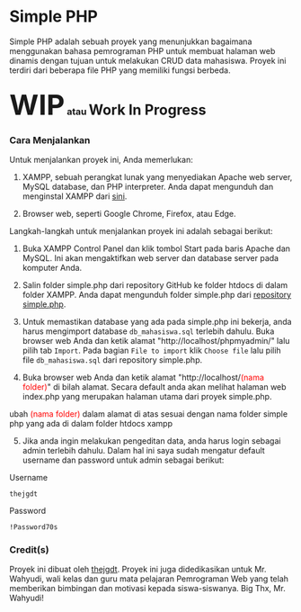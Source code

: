 <h1><b>Simple PHP</b></h1>
Simple PHP adalah sebuah proyek yang menunjukkan bagaimana menggunakan bahasa pemrograman PHP untuk membuat halaman web dinamis dengan tujuan untuk melakukan CRUD data mahasiswa. Proyek ini terdiri dari beberapa file PHP yang memiliki fungsi berbeda.

### <span style="font-size: 50px; font-weight: bold">WIP</span> atau <span style="font-size: 25px; font-weight: bold">Work In Progress</span>

### Cara Menjalankan

Untuk menjalankan proyek ini, Anda memerlukan:

1. XAMPP, sebuah perangkat lunak yang menyediakan Apache web server, MySQL database, dan PHP interpreter. Anda dapat mengunduh dan menginstal XAMPP dari [sini](https://www.apachefriends.org/download.html).

2. Browser web, seperti Google Chrome, Firefox, atau Edge.

Langkah-langkah untuk menjalankan proyek ini adalah sebagai berikut:

1. Buka XAMPP Control Panel dan klik tombol Start pada baris Apache dan MySQL. Ini akan mengaktifkan web server dan database server pada komputer Anda.

2. Salin folder simple.php dari repository GitHub ke folder htdocs di dalam folder XAMPP. Anda dapat mengunduh folder simple.php dari [repository simple.php](https://github.com/thejgdt/simple.php/).
 
3. Untuk memastikan database yang ada pada simple.php ini bekerja, anda harus mengimport database `db_mahasiswa.sql` terlebih dahulu. Buka browser web Anda dan ketik alamat "http://localhost/phpmyadmin/" lalu pilih tab `Import`. Pada bagian `File to import` klik `Choose file` lalu pilih file `db_mahasiswa.sql` dari repository simple.php.

4. Buka browser web Anda dan ketik alamat "http://localhost/<span style="color: red;">(nama folder)</span>" di bilah alamat. Secara default anda akan melihat halaman web index.php yang merupakan halaman utama dari proyek simple.php.
 
<p>ubah <span style="color: red;">(nama folder)</span> dalam alamat di atas sesuai dengan nama folder simple php yang ada di dalam folder htdocs xampp</p>

5. Jika anda ingin melakukan pengeditan data, anda harus login sebagai admin terlebih dahulu. Dalam hal ini saya sudah mengatur default username dan password untuk admin sebagai berikut:

Username
```
thejgdt
```
Password
```
!Password70s
```

### Credit(s)

Proyek ini dibuat oleh [thejgdt](https://github.com/thejgdt/). Proyek ini juga didedikasikan untuk Mr. Wahyudi, wali kelas dan guru mata pelajaran Pemrograman Web yang telah memberikan bimbingan dan motivasi kepada siswa-siswanya. Big Thx, Mr. Wahyudi!